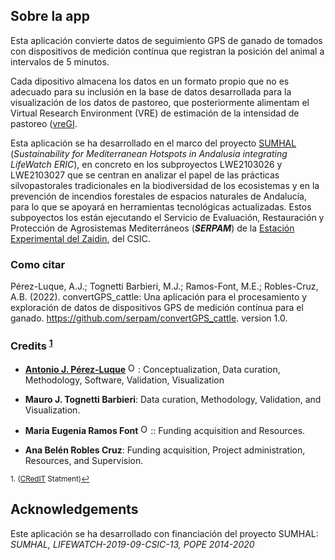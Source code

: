 ## Sobre la app

Esta aplicación convierte datos de seguimiento GPS de ganado de tomados con dispositivos de medición contínua que registran la posición del animal a intervalos de 5 minutos. 

Cada dipositivo almacena los datos en un formato propio que no es adecuado para su inclusión en la base de datos desarrollada para la visualización de los datos de pastoreo, que posteriormente alimentam el Virtual Research Environment (VRE) de estimación de la intensidad de pastoreo ([vreGI](https://serpam.github.io/sumhal_vreGI). 

Esta aplicación se ha desarrollado en el marco del proyecto [SUMHAL](https://lifewatcheric-sumhal.csic.es/) (*Sustainability for Mediterranean Hotspots in Andalusia integrating LifeWatch ERIC*), en concreto en los subproyectos LWE2103026 y LWE2103027 que se centran en analizar el papel de las prácticas silvopastorales tradicionales en la biodiversidad de los ecosistemas y en la prevención de incendios forestales de espacios naturales de Andalucía, para lo que se apoyará en herramientas tecnológicas actualizadas. Estos subpoyectos los están ejecutando el Servicio de Evaluación, Restauración y Protección de Agrosistemas Mediterráneos (***SERPAM***) de la [Estación Experimental del Zaidin](https://www.eez.csic.es/), del CSIC. 

### Como citar 

Pérez-Luque, A.J.; Tognetti Barbieri, M.J.; Ramos-Font, M.E.; Robles-Cruz, A.B. (2022). convertGPS_cattle: Una aplicación para el procesamiento y exploración de datos de dispositivos GPS de medición contínua para el ganado. https://github.com/serpam/convertGPS_cattle. version 1.0. 

### Credits <sup><a href="#fn1" id="ref1">1</a></sup>

-   [**Antonio J. Pérez-Luque**](https://github.com/ajpelu) <a href="https://orcid.org/0000-0002-1747-0469" target="orcid.widget"> <img src="https://info.orcid.org/wp-content/uploads/2019/11/orcid_16x16.png" alt="ORCID logo" width="16" height="16"/></a>: Conceptualization, Data curation, Methodology, Software, Validation, Visualization

-   **Mauro J. Tognetti Barbieri**: Data curation, Methodology, Validation, and Visualization.

-   **Maria Eugenia Ramos Font** <a href="https://orcid.org/0000-0002-4888-0401" target="orcid.widget"> <img src="https://info.orcid.org/wp-content/uploads/2019/11/orcid_16x16.png" alt="ORCID logo" width="16" height="16"/></a>:: Funding acquisition and Resources.

-   **Ana Belén Robles Cruz**: Funding acquisition, Project administration, Resources, and Supervision.


<sup id="fn1">1. ([CRedIT](https://credit.niso.org/) Statment)<a href="#ref1" title="Jump back to footnote 1 in the text.">↩</a></sup>

## Acknowledgements 
Este aplicación se ha desarrollado con financiación del proyecto SUMHAL: *SUMHAL, LIFEWATCH-2019-09-CSIC-13, POPE 2014-2020* 

